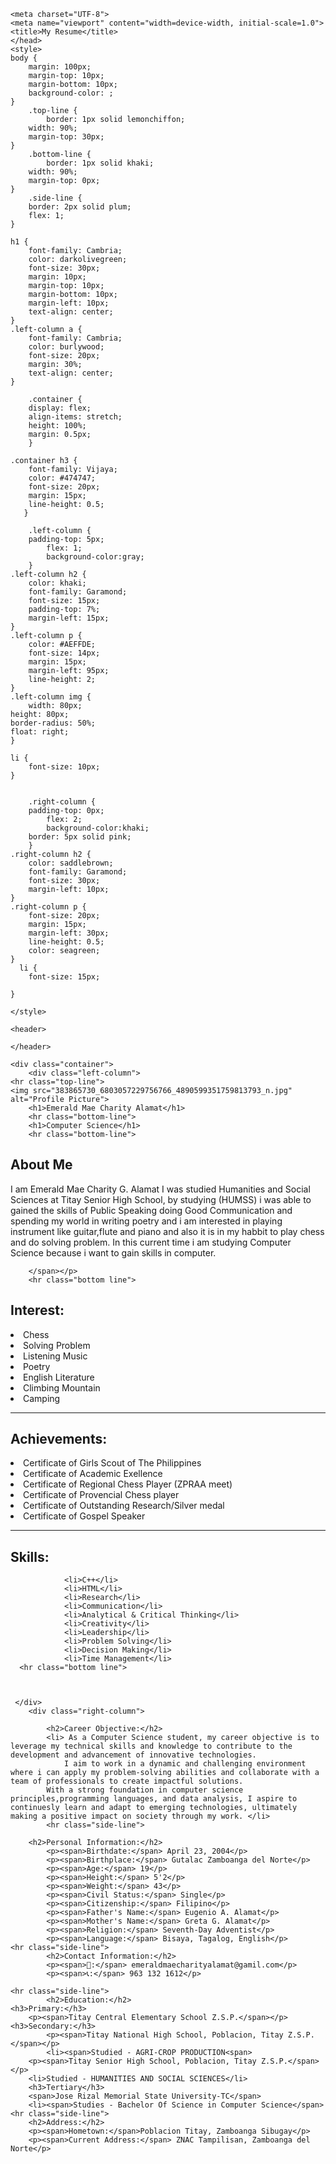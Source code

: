 
<html lang="en">

    <meta charset="UTF-8">
    <meta name="viewport" content="width=device-width, initial-scale=1.0">
    <title>My Resume</title>
    </head>
    <style>
	body {
	    margin: 100px;
	    margin-top: 10px;
	    margin-bottom: 10px;
	    background-color: ;
	}
	    .top-line {
            border: 1px solid lemonchiffon;
	    width: 90%;
	    margin-top: 30px;
	}
	    .bottom-line {
            border: 1px solid khaki;
	    width: 90%;
	    margin-top: 0px;
	}
	    .side-line {
	    border: 2px solid plum;
	    flex: 1;
	}

	h1 {
	    font-family: Cambria;
	    color: darkolivegreen;
	    font-size: 30px;
	    margin: 10px;
	    margin-top: 10px;
	    margin-bottom: 10px;
	    margin-left: 10px;
	    text-align: center;
	}
	.left-column a {
	    font-family: Cambria;
	    color: burlywood;
	    font-size: 20px;
	    margin: 30%;
	    text-align: center;
	}

        .container {
	    display: flex;
	    align-items: stretch;
	    height: 100%;
	    margin: 0.5px;
        }

	.container h3 {
	    font-family: Vijaya;
	    color: #474747;
	    font-size: 20px;
	    margin: 15px;
	    line-height: 0.5;
	   }

        .left-column {
	    padding-top: 5px;
            flex: 1;
            background-color:gray;
        }
	.left-column h2 {
	    color: khaki;
	    font-family: Garamond;
	    font-size: 15px;
	    padding-top: 7%;
	    margin-left: 15px;
	}
	.left-column p {
	    color: #AEFFDE;
	    font-size: 14px;
	    margin: 15px;
	    margin-left: 95px;
	    line-height: 2;
	}
	.left-column img {
		width: 80px;
	height: 80px;
	border-radius: 50%;
	float: right;
	}
	
	li {
		font-size: 10px;
	}


        .right-column {
	    padding-top: 0px;
            flex: 2;  
            background-color:khaki;
	    border: 5px solid pink;
        }
	.right-column h2 {
	    color: saddlebrown;
	    font-family: Garamond;
	    font-size: 30px;
	    margin-left: 10px;
	}
	.right-column p {
	    font-size: 20px;
	    margin: 15px;
	    margin-left: 30px;
	    line-height: 0.5;
	    color: seagreen;
	}
	  li {
	    font-size: 15px;

	}
	
    </style>
</head>
<body>

    <header>
        
    </header>

    <div class="container">
        <div class="left-column">
	<hr class="top-line">
	<img src="383865730_6803057229756766_4890599351759813793_n.jpg" alt="Profile Picture">
	    <h1>Emerald Mae Charity Alamat</h1>
	    <hr class="bottom-line">
	    <h1>Computer Science</h1>
        <hr class="bottom-line">
     
    
<h2>About Me</h2>
        <p><span>I am Emerald Mae Charity G. Alamat I was studied Humanities and Social Sciences at Titay Senior High School, 
			by studying (HUMSS) i was able to gained the skills of Public Speaking doing Good Communication and spending my world in writing poetry and i am interested
			in playing instrument like guitar,flute and piano and also it is in my habbit to play chess and do solving problem.
			In this current time i am studying Computer Science because i want to gain skills in computer.
		
		</span></p>
        <hr class="bottom line">
        
        
<h2> Interest:</h2>
        <li> Chess</li>
        <li> Solving Problem</li>
        <li> Listening Music</li>
        <li> Poetry</li>
        <li> English Literature</li>
        <li> Climbing Mountain</li>
        <li> Camping</li>
<hr class="bottom line">
<h2>Achievements:</h2>
<li>Certificate of Girls Scout of The Philippines</li>
        <li> Certificate of Academic Exellence</li>
        <li> Certificate of Regional Chess Player (ZPRAA meet)</li>
        <li> Certificate of Provencial Chess player</li>
        <li> Certificate of Outstanding Research/Silver medal</li>
        <li> Certificate of Gospel Speaker</li>
        <hr class="bottom line">
        <h2>Skills:</h2>

    
                <li>C++</li>
                <li>HTML</li>
                <li>Research</li>
                <li>Communication</li>
                <li>Analytical & Critical Thinking</li>
                <li>Creativity</li>
                <li>Leadership</li>
                <li>Problem Solving</li>
                <li>Decision Making</li>
				<li>Time Management</li>
      <hr class="bottom line">
      


	 </div>
        <div class="right-column">
			
			<h2>Career Objective:</h2>   
			<li> As a Computer Science student, my career objective is to leverage my technical skills and knowledge to contribute to the development and advancement of innovative technologies.
				I aim to work in a dynamic and challenging environment where i can apply my problem-solving abilities and collaborate with a team of professionals to create impactful solutions.
			With a strong foundation in computer science principles,programming languages, and data analysis, I aspire to continuesly learn and adapt to emerging technologies, ultimately making a positive impact on society through my work. </li>
			<hr class="side-line">	
			
	    <h2>Personal Information:</h2>
            <p><span>Birthdate:</span> April 23, 2004</p>
            <p><span>Birthplace:</span> Gutalac Zamboanga del Norte</p>
            <p><span>Age:</span> 19</p>
            <p><span>Height:</span> 5'2</p>
            <p><span>Weight:</span> 43</p>
            <p><span>Civil Status:</span> Single</p>
            <p><span>Citizenship:</span> Filipino</p>
            <p><span>Father's Name:</span> Eugenio A. Alamat</p>
            <p><span>Mother's Name:</span> Greta G. Alamat</p>
            <p><span>Religion:</span> Seventh-Day Adventist</p>
            <p><span>Language:</span> Bisaya, Tagalog, English</p>
	<hr class="side-line">
            <h2>Contact Information:</h2>
            <p><span>📧:</span> emeraldmaecharityalamat@gamil.com</p>
            <p><span>📞:</span> 963 132 1612</p>
			
	<hr class="side-line">
            <h2>Education:</h2>
	<h3>Primary:</h3>
	    <p><span>Titay Central Elementary School Z.S.P.</span></p>
	<h3>Secondary:</h3>
            <p><span>Titay National High School, Poblacion, Titay Z.S.P.</span></p>
            <li><span>Studied - AGRI-CROP PRODUCTION<span>
	    <p><span>Titay Senior High School, Poblacion, Titay Z.S.P.</span></p>
        <li>Studied - HUMANITIES AND SOCIAL SCIENCES</li>
        <h3>Tertiary</h3>
        <span>Jose Rizal Memorial State University-TC</span>
        <li><span>Studies - Bachelor Of Science in Computer Science</span>
	<hr class="side-line">
	    <h2>Address:</h2>
	    <p><span>Hometown:</span>Poblacion Titay, Zamboanga Sibugay</p>
        <p><span>Current Address:</span> ZNAC Tampilisan, Zamboanga del Norte</p>
		
	    

            


